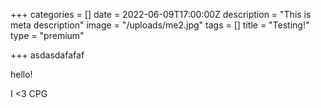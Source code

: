 +++
categories = []
date = 2022-06-09T17:00:00Z
description = "This is meta description"
image = "/uploads/me2.jpg"
tags = []
title = "Testing!"
type = "premium"

+++
asdasdafafaf

hello!

I <3 CPG